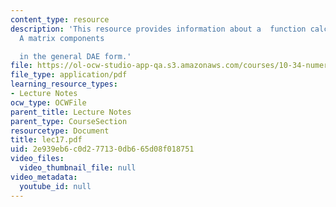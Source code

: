 ```yaml
---
content_type: resource
description: 'This resource provides information about a  function calculates the
  A matrix components

  in the general DAE form.'
file: https://ol-ocw-studio-app-qa.s3.amazonaws.com/courses/10-34-numerical-methods-applied-to-chemical-engineering-fall-2005/2e939eb6c0d277130db665d08f018751_lec17.pdf
file_type: application/pdf
learning_resource_types:
- Lecture Notes
ocw_type: OCWFile
parent_title: Lecture Notes
parent_type: CourseSection
resourcetype: Document
title: lec17.pdf
uid: 2e939eb6-c0d2-7713-0db6-65d08f018751
video_files:
  video_thumbnail_file: null
video_metadata:
  youtube_id: null
---
```

